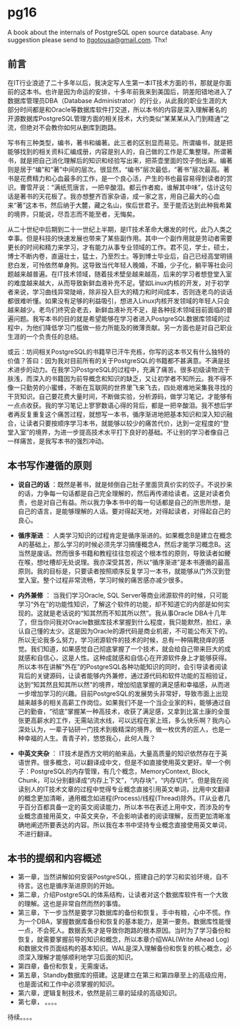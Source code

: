 # pg16
A book about the internals of PostgreSQL open source database. Any suggestion please send to itgotousa@gmail.com. Thx!


## 前言

在IT行业浪迹了二十多年以后，我决定写人生第一本IT技术方面的书，那就是你面前的这本书。也许是因为命运的安排，十多年前我来到美国后，阴差阳错地进入了数据库管理员DBA（Database Administrator）的行业，从此我的职业生涯的大部分时间都是和Oracle等数据库软件打交道，所以本书的内容是深入理解著名的开源数据库PostgreSQL管理方面的相关技术，大约类似“某某某从入门到精通”之流，但绝对不会教你如何从删库到跑路。

写书有三种类型，编书，著书和编著。此三者的区别显而易见。所谓编书，就是把能够找到的相关资料汇编成册，内容是别人的，自己做的工作是汇集整理。所谓著书，就是把自己消化理解后的知识和经验写出来，把茶壶里面的饺子倒出来。编著则是居于“编”和“著”中间的层次。很显然，“编书”层次最低，“著书”层次最高。著书是花费精力和心血最多的工作，是一个良心活，产生的书也最容易得到读者的赏识。曹雪芹说：“满纸荒唐言，一把辛酸泪。都云作者痴，谁解其中味”，估计这句话是著书的天花板了。我亦想整齐百家杂语，成一家之言，用自己最大的心血来“著”这本书，然后纳于大麓，藏之名山，俟后世君子。至于能否达到此种我希冀的境界，只能说，尽吾志而不能至者，无悔矣。

从二十世纪中后期到二十一世纪上半期，是IT技术革命大爆发的时代，此乃人类之幸事。但是科技的快速发展也带来了某些副作用。其中一个副作用就是劳动者需要更长的时间和精力来学习，才有能力从事专业领域的工作。君不见，学士，硕士，博士不断内卷，直逼壮士，猛士，乃至烈士。等到博士毕业后，自己已经高堂明镜悲白发，可怜依然单身狗。这导致当代年轻人晚婚，不婚，少子化，躺平等社会问题越来越普遍。在IT技术领域，随着技术壁垒越来越高，后来的学习者想登堂入室的难度越来越大，从而导致新鲜血液补充不足。譬如Linux内核的开发，对于初学者来说，学习曲线异常陡峭，除非投入巨大的精力和时间成本，否则连老鸟的谈话都很难听懂。如果没有足够的利益吸引，想进入Linux内核开发领域的年轻人只会越来越少。老鸟们终究会老去，新鲜血液补充不足，是各种技术领域目前面临的普遍问题。我写本书的目的就是希望能够在学习者进入PostgreSQL数据库领域的过程中，为他们降低学习门槛做一些力所能及的微薄贡献。另一方面也是对自己职业生涯的一个负责任的总结。

或云：坊间相关PostgreSQL的书籍早已汗牛充栋，你写的这本书又有什么独特的价值？答曰：因为我对目前所有的关于PostgreSQL的书籍都不甚满意。不满是技术进步的动力。在我学习PostgreSQL的过程中，充满了痛苦。很多初级读物流于肤浅，而深入的书籍因为前导概念和知识的缺乏，又让初学者不知所云。我不得不像一只勤劳的小蜜蜂，不断在互联网的世界里飞来飞去，四处艰难地采集我寻找的干货知识。自己要花费大量时间，不断做实验，分析源码，做学习笔记，才能够有一点点收获。我的学习笔记上寥寥数语心得的背后，都是一把辛酸泪。我不想后学者再反复重复这个痛苦过程，就想写一本书，循序渐进地把基本知识和深入知识融合，让读者只要按顺序学习本书，就能够以较少的痛苦代价，达到一定程度的“登堂入室”的境界，为进一步提高技术水平打下良好的基础。不让别的学习者像自己一样痛苦，是我写本书的强烈冲动。

## 本书写作遵循的原则
- **说自己的话** ：既然是著书，就是倾倒自己肚子里面货真价实的饺子。不说抄来的话，力争每一句话都是自己完全理解的，然后再传递给读者。这是对读者负责，也是对自己有益。所以我力争本书中的每一句话都是自己的所思所想，是自己的语言，是能够理解的人话。要对得起天地，对得起读者，对得起自己的良心。

- **循序渐进** ： 人类学习知识的过程肯定是循序渐进的。如果概念B是建立在概念A的基础上，那么学习的时候必须先学习搞懂概念A，然后才能学习概念B。这当然是废话。然而很多书籍和教程往往忽视这个根本性的原则，导致读者如鲠在喉，想吐槽却无处说理。我亦深受其苦，所以“循序渐进”是本书遵循的最高原则。我的目标是，只要读者按照顺序反复学习一本书，就能够从门外汉到登堂入室。整个过程非常流畅，学习时候的痛苦感亦减少很多。

- **内外兼修** ： 当我们学习Oracle, SQL Server等商业闭源软件的时候，只可能学习“外在”的功能性知识，了解这个软件的功能，却不知道它的内部是如何实现的。这就是老话说的“知其然而不知其所以然”。我从事Oracle DBA十几年了，但当你问我对Oracle数据库技术掌握到什么程度，我只能默然，脸红，承认自己懂的太少。这是因为Oracle的源代码是商业机密，不可能公布天下的。所以无论我多么努力，学习闭源软件的技术的时候，总有一种隔靴挠痒的感觉。我们知道，如果感觉自己彻底掌握了一个技术，就会给自己带来巨大的成就感和自信心，这是人性。这种成就感和自信心在开源软件身上才能够获得。所以本书在讲解“外在”的PostgreSQL各种功能知识的同时，会引导读者阅读背后的关键源码，让读者能够内外兼修，通过源代码和软件功能的互相验证，达到“知其然且知其所以然”的境界，增加彻底掌握的满足感和幸福感，从而进一步增加学习的兴趣。目前PostgreSQL的发展势头非常好，导致市面上出现越来越多的相关高薪工作岗位。如果我们不是一个当企业家的料，能够通过自己的勤奋，“彻底”掌握某一种高技术，收获了满足感，又拿到比富土康的全蛋张更高薪水的工作，无需站流水线，可以远程在家上班，多么快乐啊？我内心深处认为，一辈子钻研一门技术到极精深的境界，做一枚优秀的匠人，也是一种幸福的人生。青青子衿，悠悠我心，此何人哉？

- **中英文夹杂** ： IT技术是西方文明的舶来品，大量高质量的知识依然存在于英语世界。很多概念，可以翻译成中文，但是不如直接使用英文更好。举一个例子：PostgreSQL的内存管理，有几个概念，MemoryContext, Block, Chunk，可以分别翻译成“内存上下文”，“内存块”，“内存切片”。但是我在阅读别人的IT技术文章的过程中觉得专业概念直接引用英文单词，比用中文翻译的概念更加清晰，通用概念如进程(Process)/线程(Thread)除外。IT从业者几乎百分百都具备一定的英文阅读能力，所以本书在表述上用中文，而涉及的专业概念直接用英文，中英文夹杂，不会影响读者的阅读理解，反而更加清晰准确地阐述所要表达的内容。所以我在本书中坚持专业概念直接使用英文单词，不进行翻译。


## 本书的提纲和内容概述
- 第一章，当然讲解如何安装PostgreSQL，搭建自己的学习和实验环境，自不待言。这也是循序渐进原则的开始。
- 第二章，介绍PostgreSQL的体系结构，让读者对这个数据库软件有一个大致的理解。这也是非常自然而然的事情。
- 第三章，下一步当然是要学习数据库的备份和恢复。手中有粮，心中不慌。作为一个DBA，掌握数据库备份和恢复的基本能力，是第一要务。数据库性能慢一点，不会死人。数据丢失才是导致你跑路的根本原因。当时为了学习备份和恢复，就需要掌握前导的知识和概念，所以本章介绍WAL(Write Ahead Log)和数据文件页面结构的基本知识。WAL是深入理解备份和恢复的核心概念，必须深入理解才能够顺利地学习后面的知识。
- 第四章，备份和恢复，无需废话。
- 第五章，Standby数据库的搭建。这是建立在第三和第四章至上的高级应用，也是面试和工作中必须掌握的知识。
- 第六章，逻辑复制技术，依然是前三章的延续的高级知识。
- 第七章， 。。。。

待续。。。。



